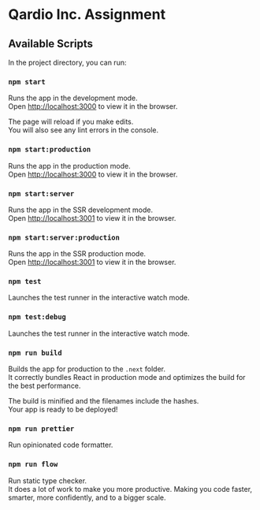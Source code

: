 # Qardio Inc. Assignment

## Available Scripts

In the project directory, you can run:

### `npm start`

Runs the app in the development mode.<br>
Open [http://localhost:3000](http://localhost:3000) to view it in the browser.

The page will reload if you make edits.<br>
You will also see any lint errors in the console.

### `npm start:production`

Runs the app in the production mode.<br>
Open [http://localhost:3000](http://localhost:3000) to view it in the browser.

### `npm start:server`

Runs the app in the SSR development mode.<br>
Open [http://localhost:3001](http://localhost:3001) to view it in the browser.

### `npm start:server:production`

Runs the app in the SSR production mode.<br>
Open [http://localhost:3001](http://localhost:3001) to view it in the browser.

### `npm test`

Launches the test runner in the interactive watch mode.

### `npm test:debug`

Launches the test runner in the interactive watch mode.

### `npm run build`

Builds the app for production to the `.next` folder.<br>
It correctly bundles React in production mode and optimizes the build for the best performance.

The build is minified and the filenames include the hashes.<br>
Your app is ready to be deployed!

### `npm run prettier`

Run opinionated code formatter.

### `npm run flow`

Run static type checker.<br>
It does a lot of work to make you more productive. Making you code faster, smarter, more confidently, and to a bigger scale.
